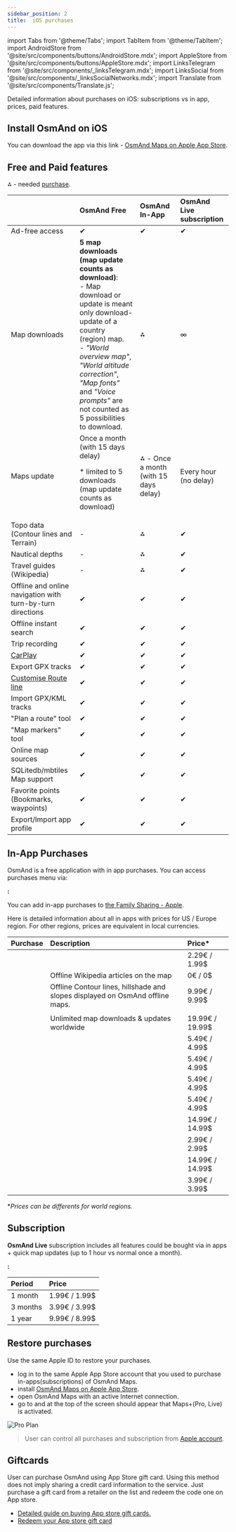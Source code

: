 ```yaml
---
sidebar_position: 2
title:  iOS purchases
---
```


import Tabs from '@theme/Tabs';
import TabItem from '@theme/TabItem';
import AndroidStore from '@site/src/components/buttons/AndroidStore.mdx';
import AppleStore from '@site/src/components/buttons/AppleStore.mdx';
import LinksTelegram from '@site/src/components/_linksTelegram.mdx';
import LinksSocial from '@site/src/components/_linksSocialNetworks.mdx';
import Translate from '@site/src/components/Translate.js';

Detailed information about purchases on iOS: subscriptions vs in app, prices, paid features.

## Install OsmAnd on iOS

You can download the app via this link - [OsmAnd Maps on Apple App Store](https://apps.apple.com/us/app/osmand-maps-travel-navigate/id934850257.).


## Free and Paid features

⁂ - needed [purchase](#prices).

|    | OsmAnd Free   | OsmAnd In-App | OsmAnd Live subscription |
| :------------- | :------------- | :------------- | :------------- |
| Ad-free access | ✔ | ✔ | ✔ |
| Map downloads |  **5 map downloads (map update counts as download)**: <br /> - Map download or update is meant only download-update of a country (region) map.<br /> - *"World overview map"*, *"World altitude correction"*, *"Map fonts"* and *"Voice prompts"* are not counted as 5 possibilities to download. | ⁂ | ∞ |
| Maps update |  Once a month (with 15 days delay) <p> * limited to 5 downloads (map update counts as download)</p> |  ⁂ - Once a month (with 15 days delay) | Every hour (no delay) | 
| Topo data (Contour lines and Terrain) | - | ⁂ | ✔ |
| Nautical depths | - | ⁂ | ✔ |
| Travel guides (Wikipedia) | - | ⁂ | ✔ |
| Offline and online navigation with turn-by-turn directions | ✔ | ✔ | ✔ |
| Offline instant search | ✔ | ✔ | ✔ |
| Trip recording | ✔ | ✔ | ✔ |
| [CarPlay](../navigation/auto-car.md) | ✔ | ✔ | ✔ |
| Export GPX tracks | ✔ | ✔ | ✔ |
| [Customise Route line](../navigation/route-navigation.md#route-line-appearance) |✔ | ✔ | ✔ |
| Import GPX/KML tracks | ✔ | ✔ | ✔ |
| "Plan a route" tool | ✔ | ✔ | ✔ |
| "Map markers" tool | ✔ | ✔ | ✔ |
| Online map sources | ✔ | ✔ | ✔ |
| SQLitedb/mbtiles Map support | ✔ | ✔ | ✔ |
| Favorite points (Bookmarks, waypoints) | ✔ | ✔ | ✔ |
| Export/Import app profile | ✔ | ✔ | ✔ |

## In-App Purchases

OsmAnd is a free application with in app purchases. You can access purchases menu via:

**<Translate ios="true" ids="ios_button_seq"/>:** <Translate ios="true" ids="menu,res_mapsres,purchases"/>

You can add in-app purchases to [the Family Sharing - Apple](https://support.apple.com/en-us/HT201088).

Here is detailed information about all in apps with prices for US / Europe region. For other regions, prices are equivalent in local currencies.

|  Purchase  | Description   | Price* |
| :------------- | :------------- | :------------- |
| <Translate ios="true" ids="product_title_sea_depth_contours"/> | <Translate ios="true" ids="product_desc_sea_depth_contours"/> | 2.29€ / 1.99$   |
| <Translate ios="true" ids="product_title_wiki"/> | Offline Wikipedia articles on the map | 0€ / 0$  |
| <Translate ios="true" ids="product_title_srtm"/> | Offline Contour lines, hillshade and slopes displayed on OsmAnd offline maps. | 9.99€ / 9.99$  |
| | | 
| <Translate ios="true" ids="product_title_allworld"/> | Unlimited map downloads & updates worldwide | 19.99€ / 19.99$  |
| <Translate ios="true" ids="product_title_russia"/> | <Translate ios="true" ids="product_desc_russia"/> | 5.49€  / 4.99$ |
| <Translate ios="true" ids="product_title_africa"/> | <Translate ios="true" ids="product_desc_africa"/> | 5.49€ / 4.99$ |
| <Translate ios="true" ids="product_title_asia"/> | <Translate ios="true" ids="product_desc_asia"/> | 5.49€ / 4.99$ |
| <Translate ios="true" ids="product_title_australia"/> | <Translate ios="true" ids="product_desc_australia"/> | 5.49€ / 4.99$  |
| <Translate ios="true" ids="product_title_europe"/> | <Translate ios="true" ids="product_desc_europe"/> | 14.99€ / 14.99$ |
| <Translate ios="true" ids="product_title_centralamerica"/> | <Translate ios="true" ids="product_desc_centralamerica"/> | 2.99€ / 2.99$  |
| <Translate ios="true" ids="product_title_northamerica"/> | <Translate ios="true" ids="product_desc_northamerica"/> | 14.99€  / 14.99$ |
| <Translate ios="true" ids="product_title_southamerica"/> | <Translate ios="true" ids="product_desc_southamerica"/> | 3.99€ / 3.99$ |

*_Prices can be differents for world regions._

## Subscription
**OsmAnd Live** subscription includes all features could be bought via in apps + quick map updates (up to 1 hour vs normal once a month).

**<Translate ios="true" ids="ios_button_seq"/>:** <Translate ios="true" ids="menu,res_mapsres,maps,osmand_live_title"/>

|  Period  | Price |
| :------------- | :------------- |
| 1 month | 1.99€  / 1.99$ |
| 3 months | 3.99€ / 3.99$  |
| 1 year |  9.99€ / 8.99$ |


## Restore purchases

Use the same Apple ID to restore your purchases.

- log in to the same Apple App Store account that you used to purchase in-apps(subscriptions) of OsmAnd Maps.
- install [OsmAnd Maps on Apple App Store](https://apps.apple.com/us/app/osmand-maps-travel-navigate/id934850257.).
- open OsmAnd Maps with an active Internet connection.
- go to _<Translate ios="true" ids="menu,res_mapsres,maps,purchases,restore_all_purchases"/>_ and at the top of the screen should appear that Maps+(Pro, Live) is activated.

![Pro Plan](@site/static/img/purchases/maps_purchases_ios.png)

>User can control all purchases and subscription from [Apple account](https://appleid.apple.com/).

## Giftcards

User can purchase OsmAnd using App Store gift card. Using this method does not imply sharing a credit card information to the service. Just purchase a gift card from a retailer on the list and redeem the code one on App store.
- [Detailed guide on buying App store gift cards.](https://www.apple.com/shop/gift-cards)
- [Redeem your App store gift card](https://support.apple.com/en-gb/HT201209)
